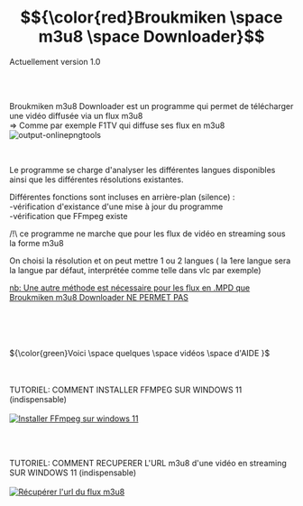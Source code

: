 # $${\color{red}Broukmiken \space  m3u8 \space Downloader}$$

Actuellement version 1.0


<br/><br/>

Broukmiken m3u8 Downloader est un programme qui permet de télécharger  une  vidéo  diffusée  via  un  flux  m3u8
<br/>
=> Comme par exemple F1TV qui diffuse ses flux en m3u8  ![output-onlinepngtools](https://github.com/user-attachments/assets/0adb06b5-83b8-4566-b477-1aa99e383947)


<br/>

Le programme se charge d'analyser les différentes langues disponibles ainsi que les différentes résolutions existantes.


Différentes fonctions sont incluses en arrière-plan (silence) :
<br/>
-vérification d'existance d'une mise à jour du programme
<br/>
-vérification que FFmpeg existe


/!\ ce programme ne marche que pour les flux de vidéo en streaming sous la forme m3u8

On choisi la résolution et on peut mettre 1 ou 2 langues ( la 1ere langue sera la langue par défaut, interprétée comme telle dans vlc par exemple)

<ins>nb: Une autre méthode est nécessaire pour les flux en .MPD que Broukmiken m3u8 Downloader NE PERMET PAS</ins>
<br/>
<br/><br/><br/><br/>

${\color{green}Voici \space quelques \space vidéos \space d'AIDE }$
<br/>
<br/>
<br/>

TUTORIEL: COMMENT INSTALLER FFMPEG SUR WINDOWS 11 (indispensable)
<br/><br/>
[![Installer FFmpeg sur windows 11](https://img.youtube.com/vi/lHnszz5V0as/0.jpg)](https://www.youtube.com/watch?v=lHnszz5V0as "Installer FFmpeg sur windows 11")


<br/><br/>


TUTORIEL: COMMENT RECUPERER L'URL m3u8 d'une vidéo en streaming SUR WINDOWS 11 (indispensable)
<br/><br/>
[![Récupérer l'url du flux m3u8](https://img.youtube.com/vi/Z5Ni5sVbq94/0.jpg)](https://www.youtube.com/watch?v=Z5Ni5sVbq94 "Récupérer l'url du flux m3u8")

<br/><br/>








